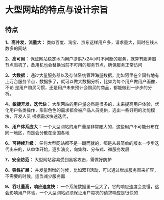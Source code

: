 # 大型网站的特点与设计宗旨

## 特点

**1、高并发，流量大：** 类似百度、淘宝、京东这样用户多，请求量大，同时在线人数多的网站

**2、高可用：** 保证网站稳定地向用户提供7x24小时不间断的服务，就算有服务器节点宕机了，备用机也会替换当前不可用的服务节点，确保服务正常访问

**3、大数据：** 通过大量服务器以及存储系统管理海量数据，比如阿里在全国各地有上万台服务节点，数据多了，就可以做大数据分析，比如为每个用户做用户画像，不论
是用户购买习惯，还是用户未来预计会购买的商品，都能做到一步步的分析。

**4、敏捷开发，迭代快：** 大型网站的用户量必然是很多的，未来提高用户体验，优化用户各类操作，形形色色的需求都会被产品人员提供，选出一些好用的功能模块，开发人员
根据需求快速迭代，

**5、用户体系庞大：** 一个大型网站的用户量是非常庞大的，这些用户不可能分布在同一地区，而是会分散在全国各地

**6、可持续升级：** 任何大型网站都不是一蹴而就的，都是从最简单的版本一步步迭代出来的，从单体开始，逐步演变，向集群、分布式、微服务发展

**7、安全防范：** 大型网站容易受到黑客攻击，需做好防护

**8、弹性扩展：** 并发量剧增的时候，比如双11活动，可以通过增加服务器来扩容，不需要的时候，适当减少服务器

**9、吞吐量高，响应速度快：** 一个系统数据里一旦大了，它的响应速度会变慢，这会影响用户体验，一个大型网站必须保证用户每次的请求响应是很快的
